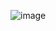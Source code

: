 ![image](https://github.com/JustGithubProject/JustGithubProject/assets/112800849/4ad5f6a3-45d8-47ad-b63d-8bdb40d06a11)
